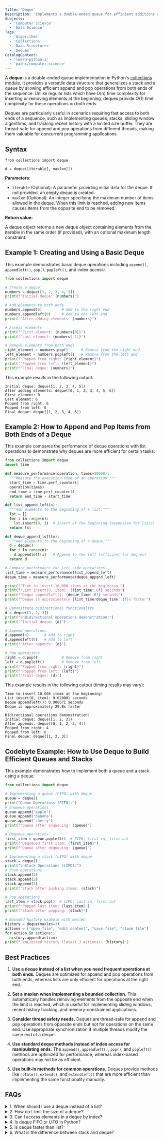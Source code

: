 ```yaml
---
Title: 'Deque'
Description: 'Implements a double-ended queue for efficient additions and removals from both ends.'
Subjects:
  - 'Computer Science'
  - 'Data Science'
Tags:
  - 'Algorithms'
  - 'Collections'
  - 'Data Structures'
  - 'Deques'
CatalogContent:
  - 'learn-python-3'
  - 'paths/computer-science'
---
```


A **deque** is a double-ended queue implementation in Python's [collections module](https://www.codecademy.com/resources/docs/python/collections-module). It provides a versatile data structure that generalizes a stack and a queue by allowing efficient append and pop operations from both ends of the sequence. Unlike regular lists which have O(n) time complexity for inserting or removing elements at the beginning, deques provide O(1) time complexity for these operations on both ends.

Deques are particularly useful in scenarios requiring fast access to both ends of a sequence, such as implementing queues, stacks, sliding window algorithms, and tracking recent history with a limited size buffer. They are thread-safe for append and pop operations from different threads, making them valuable for concurrent programming applications.

## Syntax

```pseudo
from collections import deque

d = deque([iterable[, maxlen]])
```

**Parameters:**

- `iterable` (Optional): A parameter providing initial data for the deque. If not provided, an empty deque is created.
- `maxlen` (Optional): An integer specifying the maximum number of items allowed in the deque. When this limit is reached, adding new items causes items from the opposite end to be removed.

**Return value:**

A deque object returns a new deque object containing elements from the iterable in the same order (if provided), with an optional maximum length constraint.

## Example 1: Creating and Using a Basic Deque

This example demonstrates basic deque operations including `append()`, `appendleft()`, `pop()`, `popleft()`, and index access:

```py
from collections import deque

# Create a deque
numbers = deque([1, 2, 3, 4, 5])
print(f"Initial deque: {numbers}")

# Add elements to both ends
numbers.append(6)         # Add to the right end
numbers.appendleft(0)     # Add to the left end
print(f"After adding elements: {numbers}")

# Access elements
print(f"First element: {numbers[0]}")
print(f"Last element: {numbers[-1]}")

# Remove elements from both ends
right_element = numbers.pop()      # Remove from the right end
left_element = numbers.popleft()   # Remove from the left end
print(f"Popped from right: {right_element}")
print(f"Popped from left: {left_element}")
print(f"Final deque: {numbers}")
```

This example results in the following output:

```shell
Initial deque: deque([1, 2, 3, 4, 5])
After adding elements: deque([0, 1, 2, 3, 4, 5, 6])
First element: 0
Last element: 6
Popped from right: 6
Popped from left: 0
Final deque: deque([1, 2, 3, 4, 5])
```

## Example 2: How to Append and Pop Items from Both Ends of a Deque

This example compares the performance of deque operations with list operations to demonstrate why deques are more efficient for certain tasks:

```py
from collections import deque
import time

def measure_performance(operation, times=10000):
  """Measure the execution time of an operation."""
  start_time = time.perf_counter()
  operation(times)
  end_time = time.perf_counter()
  return end_time - start_time

def list_append_left(n):
  """Add elements to the beginning of a list."""
  lst = []
  for i in range(n):
    lst.insert(0, i)  # Insert at the beginning (expensive for lists)
  return lst

def deque_append_left(n):
  """Add elements to the beginning of a deque."""
  d = deque()
  for i in range(n):
    d.appendleft(i)   # Append to the left (efficient for deques)
  return d

# Compare performance for left-side operations
list_time = measure_performance(list_append_left)
deque_time = measure_performance(deque_append_left)

print(f"Time to insert 10,000 items at the beginning:")
print(f"List insert(0, item): {list_time:.6f} seconds")
print(f"Deque appendleft(): {deque_time:.6f} seconds")
print(f"Deque is approximately {list_time/deque_time:.1f}x faster")

# Demonstrate bidirectional functionality
d = deque([1, 2, 3])
print("\nBidirectional operations demonstration:")
print(f"Initial deque: {d}")

# Append operations
d.append(4)       # Add to right
d.appendleft(0)   # Add to left
print(f"After appends: {d}")

# Pop operations
right = d.pop()           # Remove from right
left = d.popleft()        # Remove from left
print(f"Popped from right: {right}")
print(f"Popped from left: {left}")
print(f"Final deque: {d}")
```

This example results in the following output (timing results may vary):

```shell
Time to insert 10,000 items at the beginning:
List insert(0, item): 0.020001 seconds
Deque appendleft(): 0.000671 seconds
Deque is approximately 29.8x faster

Bidirectional operations demonstration:
Initial deque: deque([1, 2, 3])
After appends: deque([0, 1, 2, 3, 4])
Popped from right: 4
Popped from left: 0
Final deque: deque([1, 2, 3])
```

## Codebyte Example: How to Use Deque to Build Efficient Queues and Stacks

This example demonstrates how to implement both a queue and a stack using a deque:

```py
from collections import deque

# Implementing a queue (FIFO) with deque
queue = deque()
print("Queue Operations (FIFO):")
# Enqueue operations
queue.append('apple')
queue.append('banana')
queue.append('cherry')
print(f"Queue after enqueuing: {queue}")

# Dequeue operations
first_item = queue.popleft()  # FIFO: first in, first out
print(f"Dequeued first item: {first_item}")
print(f"Queue after dequeuing: {queue}")

# Implementing a stack (LIFO) with deque
stack = deque()
print("\nStack Operations (LIFO):")
# Push operations
stack.append(1)
stack.append(2)
stack.append(3)
print(f"Stack after pushing items: {stack}")

# Pop operations
last_item = stack.pop()  # LIFO: last in, first out
print(f"Popped last item: {last_item}")
print(f"Stack after popping: {stack}")

# Bounded history example with maxlen
history = deque(maxlen=3)
actions = ["open file", "edit content", "save file", "close file"]
for action in actions:
  history.append(action)
print(f"\nLimited history (latest 3 actions): {history}")
```

## Best Practices

1. **Use a deque instead of a list when you need frequent operations at both ends.** Deques are optimized for append and pop operations from both ends, whereas lists are only efficient for operations at the right end.

2. **Set a maxlen when implementing a bounded collection.** This automatically handles removing elements from the opposite end when the limit is reached, which is useful for implementing sliding windows, recent history tracking, and memory-constrained applications.

3. **Consider thread safety needs.** Deques are thread-safe for append and pop operations from opposite ends but not for operations on the same end. Use appropriate synchronization if multiple threads modify the same end of a deque.

4. **Use standard deque methods instead of index access for manipulating ends.** The `append()`, `appendleft()`, `pop()`, and `popleft()` methods are optimized for performance, whereas index-based operations may not be as efficient.

5. **Use built-in methods for common operations.** Deques provide methods like `rotate()`, `extend()`, and `extendleft()` that are more efficient than implementing the same functionality manually.

## FAQs

<details>
<summary>1. When should I use a deque instead of a list?</summary>
<p>Use a deque when you need efficient append and pop operations from both ends of a collection. Lists are only efficient for operations at the right end (append/pop) but inefficient for left-end operations.</p>
</details>

<details>
<summary>2. How do I limit the size of a deque?</summary>
<p>Use the `maxlen` parameter when creating the deque: `d = deque(iterable, maxlen=n)`. When the deque reaches this size, adding new items causes items from the opposite end to be removed.</p>
</details>

<details>
<summary>3. Can I access elements in a deque by index?</summary>
<p>Yes, deques support index access like `d[0]` and `d[-1]`, but unlike lists, deques are not optimized for random access in the middle. Use index access sparingly with large deques.</p>
</details>

<details>
<summary>4. Is deque FIFO or LIFO in Python?</summary>
<p>A deque is neither inherently FIFO nor LIFO, it's a flexible data structure that can be used to implement both patterns. Use `append()` and `popleft()` for FIFO (queue) behavior, or use `append()` and `pop()` for LIFO (stack) behavior.</p>
</details>

<details>
<summary>5. Is deque faster than list?</summary>
<p>Yes, for operations at the beginning of the collection. Deques have O(1) time complexity for append and pop operations at both ends, while lists have O(n) time complexity for operations at the beginning. For operations at the end, both have similar performance. For random access by index, lists are generally faster.</p>
</details>

<details>
<summary>6. What is the difference between stack and deque?</summary>
<p>A stack is a LIFO (Last In, First Out) data structure with operations typically limited to pushing and popping elements from one end. A deque (double-ended queue) is a more flexible data structure that allows efficient insertion and removal at both ends. A deque can be used to implement a stack, but it offers additional functionality that a traditional stack does not have.</p>
<details>
